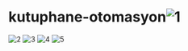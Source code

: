 # kutuphane-otomasyon![1](https://user-images.githubusercontent.com/111317861/184877630-caa0d636-0297-457e-81f8-8b58e12e36a4.PNG)
![2](https://user-images.githubusercontent.com/111317861/184877635-416ca507-e403-4704-b217-bf86c38c95a0.PNG)
![3](https://user-images.githubusercontent.com/111317861/184877637-fefe0c4d-1558-43ae-b4ac-50f0be56ecac.PNG)
![4](https://user-images.githubusercontent.com/111317861/184877640-3dd9b46d-5de0-4380-81a0-292c5ac1cc9f.PNG)
![5](https://user-images.githubusercontent.com/111317861/184877643-2be668a5-e930-4035-bee2-9c0d2e08c1e3.PNG)
